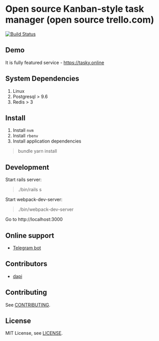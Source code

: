 # Open source Kanban-style task manager (open source trello.com)

[![Build Status](https://travis-ci.org/BrandyMint/tasky.svg?branch=master)](https://travis-ci.org/BrandyMint/tasky)

## Demo

It is fully featured service - https://tasky.online

## System Dependencies

1. Linux
1. Postgresql > 9.6
2. Redis > 3

## Install

1. Install `nvm`
2. Install `rbenv`
3. Install application dependencies

> bundle
> yarn install

## Development

Start rails server:

> ./bin/rails s

Start webpack-dev-server:

> ./bin/webpack-dev-server 

Go to http://localhost:3000

## Online support

* [Telegram bot](http://t.me/tasky_chaport_bot)

## Contributors

* [dapi](https://github.com/dapi)

## Contributing

See [CONTRIBUTING](CONTRIBUTING.md).

## License

MIT License, see [LICENSE](LICENSE).
